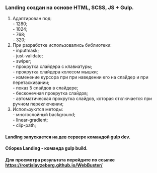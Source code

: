 ### Landing создан на основе HTML, SCSS, JS + Gulp.
1. Адаптирован под:
<br/>- 1280;
<br/>- 1024;
<br/>- 768;
<br/>- 320;
2. При разработке использовались библиотеки:
<br/>- inputmask;
<br/>- just-validate;
<br/>- swiper;
<br/>  - прокрутка слайдера с клавиатуры;
<br/>  - прокрутка слайдера колесом мышки;
<br/>  - изменение курсора при при наведении его на слайдер и при перетаскивании;
<br/>  - показ 5 слайдов в слайдере;
<br/>  - бесконечная прокрутка слайдов;
<br/>  - автоматическая прокрутка слайдов, которая отключается при ручном переключении;
3. Используются методы:
<br/>- многослойный background;
<br/>- linear-gradient;
<br/>- clip-path;

#### Landing запускается на дев сервере командой gulp dev.
#### Сборка Landing - команда gulp build.
#### Для просмотра результата перейдите по ссылке https://rostislavzeberg.github.io/WebBuster/
